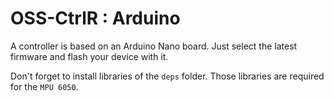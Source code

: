 # OSS-CtrlR : Arduino

A controller is based on an Arduino Nano board. Just select the latest firmware and flash your device with it.

Don't forget to install libraries of the `deps` folder. Those libraries are required for the `MPU 6050`.